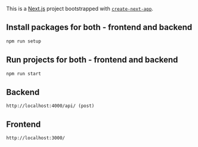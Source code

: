 This is a [Next.js](https://nextjs.org/) project bootstrapped with [`create-next-app`](https://github.com/vercel/next.js/tree/canary/packages/create-next-app).

## Install packages for both - frontend and backend

```bash
npm run setup
```

## Run projects for both - frontend and backend

```bash
npm run start
```

## Backend

`http://localhost:4000/api/ (post)`

## Frontend

`http://localhost:3000/`
